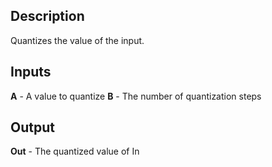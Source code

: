 ## Description
Quantizes the value of the input.

## Inputs
**A** - A value to quantize
**B** - The number of quantization steps


## Output
**Out** - The quantized value of In
